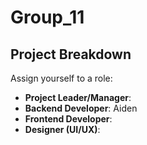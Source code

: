 # Group_11
Project Breakdown
-------------------------
Assign yourself to a role:  
- <b>Project Leader/Manager</b>:  
- <b>Backend Developer</b>: Aiden
- <b>Frontend Developer</b>:  
- <b>Designer (UI/UX)</b>:  
